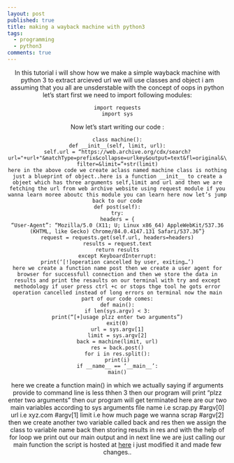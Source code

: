 ```yaml
---
layout: post
published: true
title: making a wayback machine with python3
tags:
  - programming
  - python3
comments: true
---
```



<div align="center">
  In this tutorial i will show how we make a simple wayback machine with python 3 to extract arcieved url we will use classes and object i am assuming that you all are unsderstable with the concept of oops in python let’s start
first we need to import following modules:

~~~
import requests
import sys
~~~

Now let’s start writing our code :

~~~
class machine():
def __init__(self, limit, url):
self.url = “https://web.archive.org/cdx/search?url="+url+"&matchType=prefix&collapse=urlkey&output=text&fl=original&\
filter=&limit=”+str(limit)
here in the above code we create aclass named machine class is nothing just a blueprint of object..here is a function __init__ to create a objeet which has three arguments self,limit and url and then we are fetching the url from web archive website using request module if you wanna learn moree aboutc this module you can learn here now let’s jump back to our code
def post(self):
try:
headers = {
“User-Agent”: “Mozilla/5.0 (X11; U; Linux x86_64) AppleWebKit/537.36 (KHTML, like Gecko) Chrome/84.0.4147.131 Safari/537.36”}
request = requests.get(self.url, headers=headers)
results = request.text
return results
except KeyboardInterrupt:
print(‘[!]operation cancelled by user, exiting…’)
here we create a function name post then we create a user agent for browser for successfull connection and then we store the data in results and print the resaults on our terminal with try and except methodology if user press ctrl +c or stops thge tool he gots error operation cancelled instead of long errors on terminal now the main part of our code comes:
def main():
if len(sys.argv) < 3:
print(“[+]usage plzz enter two arguments”)
exit(0)
url = sys.argv[1]
limit = sys.argv[2]
back = machine(limit, url)
res = back.post()
for i in res.split():
print(i)
if __name__ == ‘__main__’:
main()
~~~

here we create a function main() in which we actually saying if arguments provide to command line is less thhen 3 then our program will print “plzz enter two arguments” then our program will get terminated here are our two main variables according to sys arguments
file name i.e scrap.py #argv[0]
url i.e xyz.com #argv[1]
limit i.e how much page we wanna scrap #argv[2]
then we create another two variable called back and res then we assign the class to variable name back then storing results in res and with the help of for loop we print out our main output and in next line we are just calling our main function the script is hosted at <a href="https://github.com/bing0o/Python-Scripts/blob/master/waybackmachine.py" target="_top">here</a>
i just modified it and made few changes..
</div>
